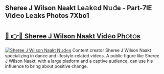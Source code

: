## Sheree J  Wilson Naakt Le𝚊k𝚎d N𝚞𝚍e - Part-7lE Vid𝚎o Le𝚊ks Photos 7Xbo1

# <h2><a href="http://fb8hbk4.evod.top/?m=Sheree+J++Wilson+Naakt">🔗 👉🔴 Sheree J  Wilson Naakt Vid𝚎o Ph𝚘t𝚘s</a></h2>

[![Sheree J  Wilson Naakt N𝚞d𝚎s](https://i.imgur.com/8V9OHl7.gif)](http://fb8hbk4.evod.top/?m=Sheree+J++Wilson+Naakt)
Content creator Sheree J  Wilson Naakt specializing in dance and lifestyle-related videos. A public figure like Sheree J  Wilson Naakt, with a large platform and a captive audience, can use his influence to bring about positive change. 

